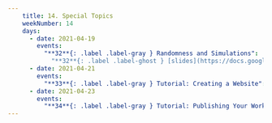 ```yaml
---
    title: 14. Special Topics
    weekNumber: 14
    days:
      - date: 2021-04-19
        events:
          "**32**{: .label .label-gray } Randomness and Simulations":
            "**32**{: .label .label-ghost } [slides](https://docs.google.com/presentation/d/1PuPBDb3fxP6RQh_pE39v1agi8YA30kwiNooaC3G6amU/edit?usp=sharing) • [code](https://datahub.berkeley.edu/hub/user-redirect/git-sync?repo=https://github.com/surajrampure/data-94-sp21&subPath=lecture/lec32/lec32.ipynb) • [code HTML](resources/assets/lecture/lec32/lec32.html) • [QC](https://edstem.org/us/courses/3251/lessons/12688/slides/63947) • readings: [Randomness](https://www.random.org/randomness/); [CIT 9.3](https://inferentialthinking.com/chapters/09/3/Simulation.html), [10.1](https://inferentialthinking.com/chapters/10/1/Empirical_Distributions.html)"
      - date: 2021-04-21
        events:
          "**33**{: .label .label-gray } Tutorial: Creating a Website":
      - date: 2021-04-23
        events:
          "**34**{: .label .label-gray } Tutorial: Publishing Your Work":
---
```

